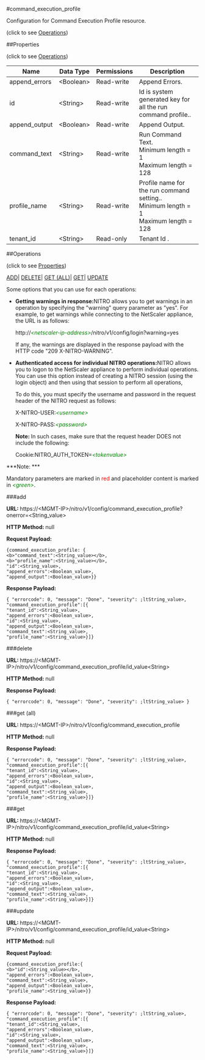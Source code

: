 #command_execution_profile



Configuration for Command Execution Profile resource.

<span>(click to see [Operations](#operations))</span>



##Properties 

<span>(click to see [Operations](#operations))</span>





<table><thead><tr><th>Name</th><th>Data Type</th><th>Permissions</th><th>Description</th></tr></thead><tbody><tr><td>append_errors</td><td>&lt;Boolean></td><td>Read-write</td><td>Append Errors.</td></tr><tr><td>id</td><td>&lt;String></td><td>Read-write</td><td>Id is system generated key for all the run command profile..</td></tr><tr><td>append_output</td><td>&lt;Boolean></td><td>Read-write</td><td>Append Output.</td></tr><tr><td>command_text</td><td>&lt;String></td><td>Read-write</td><td>Run Command Text.<br>Minimum length = 1<br>Maximum length = 128</td></tr><tr><td>profile_name</td><td>&lt;String></td><td>Read-write</td><td>Profile name for the run command setting..<br>Minimum length = 1<br>Maximum length = 128</td></tr><tr><td>tenant_id</td><td>&lt;String></td><td>Read-only</td><td>Tenant Id .</td></tr></tbody></table>

##Operations 

<span>(click to see [Properties](#properties))</span>





[ADD](#add)| [DELETE](#delete)| [GET (ALL)](#get-all)| [GET](#get)| [UPDATE](#update)





Some options that you can use for each operations:

<ul><li><p><b>Getting warnings in response:</b>NITRO allows you to get warnings in an operation by specifying the "warning" query parameter as "yes". For example, to get warnings while connecting to the NetScaler appliance, the URL is as follows:</p><p>http://<span style="color:green;font-style:italic;">&lt;netscaler-ip-address&gt;</span>/nitro/v1/config/login?warning=yes</p><p>If any, the warnings are displayed in the response payload with the HTTP code "209 X-NITRO-WARNING".</p></li><li><p><b>Authenticated access for individual NITRO operations:</b>NITRO allows you to logon to the NetScaler appliance to perform individual operations. You can use this option instead of creating a NITRO session (using the login object) and then using that session to perform all operations,</p><p>To do this, you must specify the username and password in the request header of the NITRO request as follows:</p><p>X-NITRO-USER:<span style="color:green;font-style:italic;">&lt;username&gt;</span></p><p>X-NITRO-PASS:<span style="color:green;font-style:italic;">&lt;password&gt;</span></p><p><b>Note: </b>In such cases, make sure that the request header DOES not include the following:</p><p>Cookie:NITRO_AUTH_TOKEN=<span style="color:green;font-style:italic;">&lt;tokenvalue&gt;</span></p></li></ul>







***Note: *** 

Mandatory parameters are marked in <span style="color:#FF0000;">red</span> and placeholder content is marked in <span style="color:green;font-style:italic">&lt;green&gt;</span>.



###add







<b>URL: </b>https://&lt;MGMT-IP&gt;/nitro/v1/config/command_execution_profile?onerror=&lt;String_value&gt;

<b>HTTP Method: </b>null

<b>Request Payload: </b>
```
{command_execution_profile: {
<b>"command_text":<String_value></b>,
<b>"profile_name":<String_value></b>,
"id":<String_value>,
"append_errors":<Boolean_value>,
"append_output":<Boolean_value>}}
```

<b>Response Payload: </b>
```
{ "errorcode": 0, "message": "Done", "severity": ;ltString_value>, "command_execution_profile":[{
"tenant_id":<String_value>,
"append_errors":<Boolean_value>,
"id":<String_value>,
"append_output":<Boolean_value>,
"command_text":<String_value>,
"profile_name":<String_value>}]}
```







###delete







<b>URL: </b>https://&lt;MGMT-IP&gt;/nitro/v1/config/command_execution_profile/id_value&lt;String&gt;

<b>HTTP Method: </b>null

<b>Response Payload: </b>
```
{ "errorcode": 0, "message": "Done", "severity": ;ltString_value> }
```







###get (all)







<b>URL: </b>https://&lt;MGMT-IP&gt;/nitro/v1/config/command_execution_profile

<b>HTTP Method: </b>null

<b>Response Payload: </b>
```
{ "errorcode": 0, "message": "Done", "severity": ;ltString_value>, "command_execution_profile":[{
"tenant_id":<String_value>,
"append_errors":<Boolean_value>,
"id":<String_value>,
"append_output":<Boolean_value>,
"command_text":<String_value>,
"profile_name":<String_value>}]}
```







###get







<b>URL: </b>https://&lt;MGMT-IP&gt;/nitro/v1/config/command_execution_profile/id_value&lt;String&gt;

<b>HTTP Method: </b>null

<b>Response Payload: </b>
```
{ "errorcode": 0, "message": "Done", "severity": ;ltString_value>, "command_execution_profile":[{
"tenant_id":<String_value>,
"append_errors":<Boolean_value>,
"id":<String_value>,
"append_output":<Boolean_value>,
"command_text":<String_value>,
"profile_name":<String_value>}]}
```







###update







<b>URL: </b>https://&lt;MGMT-IP&gt;/nitro/v1/config/command_execution_profile/id_value&lt;String&gt;

<b>HTTP Method: </b>null

<b>Request Payload: </b>
```
{command_execution_profile:{
<b>"id":<String_value></b>,
"append_errors":<Boolean_value>,
"command_text":<String_value>,
"append_output":<Boolean_value>,
"profile_name":<String_value>}}
```

<b>Response Payload: </b>
```
{ "errorcode": 0, "message": "Done", "severity": ;ltString_value>, "command_execution_profile":[{
"tenant_id":<String_value>,
"append_errors":<Boolean_value>,
"id":<String_value>,
"append_output":<Boolean_value>,
"command_text":<String_value>,
"profile_name":<String_value>}]}
```







